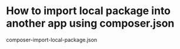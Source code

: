 # How to import local package into another app using composer.json
composer-import-local-package.json
